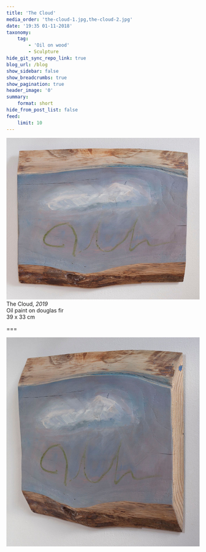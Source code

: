 ```yaml
---
title: 'The Cloud'
media_order: 'the-cloud-1.jpg,the-cloud-2.jpg'
date: '19:35 01-11-2018'
taxonomy:
    tag:
        - 'Oil on wood'
        - Sculpture
hide_git_sync_repo_link: true
blog_url: /blog
show_sidebar: false
show_breadcrumbs: true
show_pagination: true
header_image: '0'
summary:
    format: short
hide_from_post_list: false
feed:
    limit: 10
---
```


[![](the-cloud-2.jpg)](/paintings/the-cloud)
The Cloud, _2019_  
Oil paint on douglas fir  
39 x 33 cm  

===

![](the-cloud-1.jpg)
